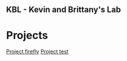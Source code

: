 ## KBL - Kevin and Brittany's Lab

# Projects
[Project firefly](https://knguyen13.github.io/KBL/firefly)
[Project test](https://knguyen13.github.io/KBL/test)

